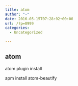 ```yaml
---
title: atom
author: "-"
date: 2016-05-15T07:28:02+00:00
url: /?p=8999
categories:
  - Uncategorized

---
```

## atom
atom plugin install

apm install atom-beautify